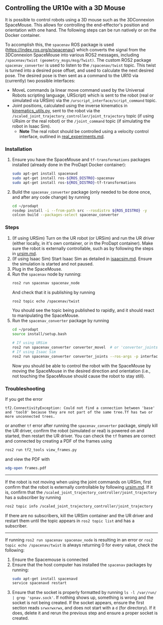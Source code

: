 ## Controlling the UR10e with a 3D Mouse

It is possible to control robots using a 3D mouse such as the 3DConnexion SpaceMouse. This allows for controlling the end-effector's position and orientation with one hand. The following steps can be run natively or on the Docker container.

To accomplish this, the `spacenav` ROS package is used (https://index.ros.org/p/spacenav/) which converts the signal from the 3DConnexion SpaceMouse into various ROS2 messages, including `/spacenav/twist (geometry_msgs/msg/Twist)`. The custom ROS2 package `spacenav_converter` is used to listen to the `/spacenav/twist` topic. This twist is turned into a desired pose offset, and used to calculate the next desired pose. The desired pose is then sent as a command to the UR10 via (currently) two possible interfaces:
- MoveL commands (a linear move command used by the Universal Robots scripting language, URScript) which is sent to the robot (real or simulated via URSim) via the `/urscript_interface/script_command` topic.
- Joint positions, calculated using the inverse kinematics in [kinematics_utils.py](../src/spacenav_converter/spacenav_to_movel/kinematics_utils.py), sent to the robot via the `/scaled_joint_trajectory_controller/joint_trajectory` topic (if using URsim or the real robot) or the `/joint_command` topic (if simulating the robot in Isaac Sim).
    - **Note** The real robot should be controlled using a velocity control interface, outlined in [real_experiments.md](./real_experiments.md).

### Installation
1. Ensure you have the SpaceMouse and `tf-transformations` packages installed (already done in the ProDapt Docker container):
    ```bash
    sudo apt-get install spacenavd
    sudo apt-get install ros-${ROS_DISTRO}-spacenav
    sudo apt-get install ros-${ROS_DISTRO}-tf-transformations
    ```
2. Build the `spacenav_converter` package (only needed to be done once, and after any code change) by running
    ```bash
    cd ~/prodapt
    rosdep install -i --from-path src --rosdistro ${ROS_DISTRO} -y
    colcon build --packages-select spacenav_converter
    ```

### Steps
1. (If using URSim) Turn on the UR robot (or URSim) and run the UR driver (either locally, in it's own container, or in the ProDapt container). Make sure the robot is externally controllable, such as by following the steps in [ursim.md](./ursim.md).
2. (If using Isaac Sim) Start Isaac Sim as detailed in [isaacsim.md](./isaacsim.md). Ensure the simulation is started and not paused.
3. Plug in the SpaceMouse.
4. Run the `spacenav` node by running:
    ```bash
    ros2 run spacenav spacenav_node
    ```
    And check that it is publishing by running
    ```bash
    ros2 topic echo /spacenav/twist
    ```
    You should see the topic being published to rapidly, and it should react to manipulating the SpaceMouse.
5. Run the `spacenav_converter` package by running
    ```bash
    cd ~/prodapt
    source install/setup.bash

    # If using URSim
    ros2 run spacenav_converter converter_movel  # or 'converter_joints' to control via joint positions
    # If using Isaac Sim
    ros2 run spacenav_converter converter_joints --ros-args -p interface:=isaacsim
    ```
    Now you should be able to control the robot with the SpaceMouse by moving the SpaceMouse in the desired direction and orientation (i.e., not touching the SpaceMouse should cause the robot to stay still).


### Troubleshooting
If you get the error
```
tf2.ConnectivityException: Could not find a connection between 'base' and 'tool0' because they are not part of the same tree.Tf has two or more unconnected trees.
```
or another `tf` error after running the `spacenav_converter` package, simply kill the UR driver, confirm the robot (simulated or real) is powered on and started, then restart the UR driver. You can check the `tf` frames are correct and connected by creating a PDF of the frames using
```bash
ros2 run tf2_tools view_frames.py
```
and view the PDF with
```bash
xdg-open frames.pdf
```

---

If the robot is not moving when using the joint commands on URSim, first confirm that the robot is externally controllable by following [ursim.md](./ursim.md). If it is, confirm that the `/scaled_joint_trajectory_controller/joint_trajectory` has a subscriber by running
```bash
ros2 topic info /scaled_joint_trajectory_controller/joint_trajectory
```
If there are no subscribers, kill the URSim container and the UR driver and restart them until the topic appears in `ros2 topic list` and has a subscriber.

---

If running `ros2 run spacenav spacenav_node` is resulting in an error or `ros2 topic echo /spacenav/twist` is always returning 0 for every value, check the following:
1. Ensure the Spacemouse is connected
2. Ensure that the host computer has installed the `spacenav` packages by running:
    ```bash
    sudo apt-get install spacenavd
    service spacenavd restart
    ```
3. Ensure that the socket is properly formatted by running `ls -l /var/run/ | grep 'spnav.sock'`. If nothing shows up, something is wrong and the socket is not being created. If the socket appears, ensure the first section reads `srwxrwxrwx`, and does not start with a `d` (for directory). If it does, delete it and rerun the previous step and ensure a proper socket is created.
